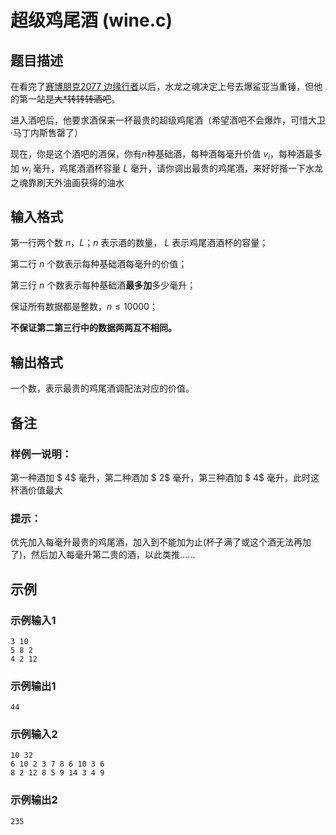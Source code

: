 # 超级鸡尾酒 (wine.c)

## 题目描述

在看完了[赛博朋克2077 边缘行者](https://zh.moegirl.org.cn/%E8%B5%9B%E5%8D%9A%E6%9C%8B%E5%85%8B_%E8%BE%B9%E7%BC%98%E8%A1%8C%E8%80%85)以后，水龙之魂决定上号去爆鲨亚当重锤，但他的第一站是~~大*转转转酒吧~~。

进入酒吧后，他要求酒保来一杯最贵的超级鸡尾酒（希望酒吧不会爆炸，可惜大卫·马丁内斯售罄了）

现在，你是这个酒吧的酒保，你有$n$种基础酒，每种酒每毫升价值 $v_i$，每种酒最多加 $w_i$ 毫升，鸡尾酒酒杯容量 $L$ 毫升，请你调出最贵的鸡尾酒，来好好揩一下水龙之魂靠刷天外油画获得的油水

## 输入格式

第一行两个数 $n$，$L$；$n$ 表示酒的数量， $L$ 表示鸡尾酒酒杯的容量；

第二行 $n$ 个数表示每种基础酒每毫升的价值；

第三行 $n$ 个数表示每种基础酒**最多加**多少毫升；

保证所有数据都是整数，$n \leq 10000$；

**不保证第二第三行中的数据两两互不相同。**

## 输出格式

一个数，表示最贵的鸡尾酒调配法对应的价值。

## 备注

### 样例一说明：

第一种酒加 $ 4$ 毫升，第二种酒加 $ 2$ 毫升，第三种酒加 $ 4$ 毫升，此时这杯酒价值最大

### 提示：

优先加入每毫升最贵的鸡尾酒，加入到不能加为止(杯子满了或这个酒无法再加了)，然后加入每毫升第二贵的酒，以此类推……

## 示例

### 示例输入1

```text
3 10
5 8 2
4 2 12
```

### 示例输出1

```text
44
```

### 示例输入2

```text
10 32
6 10 2 3 7 8 6 10 3 6
8 2 12 8 5 9 14 3 4 9
```

### 示例输出2

```text
235
```